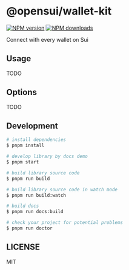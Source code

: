 # @opensui/wallet-kit

[![NPM version](https://img.shields.io/npm/v/@opensui/wallet-kit.svg?style=flat)](https://npmjs.org/package/@opensui/wallet-kit)
[![NPM downloads](http://img.shields.io/npm/dm/@opensui/wallet-kit.svg?style=flat)](https://npmjs.org/package/@opensui/wallet-kit)

Connect with every wallet on Sui

## Usage

TODO

## Options

TODO

## Development

```bash
# install dependencies
$ pnpm install

# develop library by docs demo
$ pnpm start

# build library source code
$ pnpm run build

# build library source code in watch mode
$ pnpm run build:watch

# build docs
$ pnpm run docs:build

# check your project for potential problems
$ pnpm run doctor
```

## LICENSE

MIT

